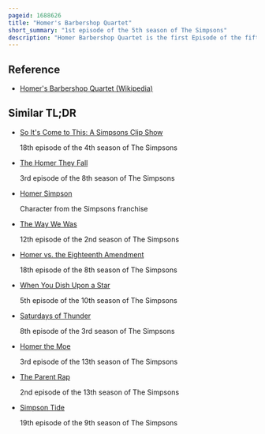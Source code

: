 ```yaml
---
pageid: 1688626
title: "Homer's Barbershop Quartet"
short_summary: "1st episode of the 5th season of The Simpsons"
description: "Homer Barbershop Quartet is the first Episode of the fifth Season of the american animated Tv Series the Simpsons. On 30 September 1993 it aired on the Fox Network in the united States. It features the Be Sharps, a Barbershop Quartet founded by Homer Simpson. The Band's Story roughly Parallels that of the Beatles. George Harrison and David Crosby guest Star as themselves, and the Dapper Dans partly provide the Singing Voices of the Be Sharps."
---
```


## Reference

- [Homer's Barbershop Quartet (Wikipedia)](https://en.wikipedia.org/?curid=1688626)

## Similar TL;DR

- [So It's Come to This: A Simpsons Clip Show](/tldr/en/so-its-come-to-this-a-simpsons-clip-show)

  18th episode of the 4th season of The Simpsons

- [The Homer They Fall](/tldr/en/the-homer-they-fall)

  3rd episode of the 8th season of The Simpsons

- [Homer Simpson](/tldr/en/homer-simpson)

  Character from the Simpsons franchise

- [The Way We Was](/tldr/en/the-way-we-was)

  12th episode of the 2nd season of The Simpsons

- [Homer vs. the Eighteenth Amendment](/tldr/en/homer-vs-the-eighteenth-amendment)

  18th episode of the 8th season of The Simpsons

- [When You Dish Upon a Star](/tldr/en/when-you-dish-upon-a-star)

  5th episode of the 10th season of The Simpsons

- [Saturdays of Thunder](/tldr/en/saturdays-of-thunder)

  8th episode of the 3rd season of The Simpsons

- [Homer the Moe](/tldr/en/homer-the-moe)

  3rd episode of the 13th season of The Simpsons

- [The Parent Rap](/tldr/en/the-parent-rap)

  2nd episode of the 13th season of The Simpsons

- [Simpson Tide](/tldr/en/simpson-tide)

  19th episode of the 9th season of The Simpsons
